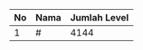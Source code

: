 | No | Nama            | Jumlah Level |
|----|-----------------|--------------|
| 1  | #    |    4144        |
